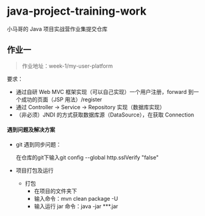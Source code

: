 # java-project-training-work

小马哥的 Java 项目实战营作业集提交仓库

## 作业一
> 作业地址：week-1/my-user-platform

要求：

- 通过自研 Web MVC 框架实现（可以自己实现）一个用户注册，forward 到一个成功的页面（JSP 用法）/register
- 通过 Controller -> Service -> Repository 实现（数据库实现）
- （非必须）JNDI 的方式获取数据库源（DataSource），在获取 Connection

#### 遇到问题及解决方案

* git 遇到同步问题：

  在仓库的git下输入git config --global http.sslVerify "false"

* 项目打包及运行

  * 打包 
    * 在项目的文件夹下
    * 输入命令：mvn clean package -U
    * 输入运行 jar 命令：java -jar ***.jar

